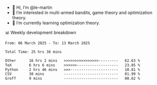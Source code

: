 - 👋 Hi, I’m @le-martin
- 👀 I’m interested in multi-armed bandits, game theory and optimization theory.
- 🌱 I’m currently learning optimization theory.
<!---- 💞️ I’m looking to collaborate on ...
- 📫 How to reach me ...-->

<!---
Tutorial for using WakaTime stats in GitHub profile: https://github.com/athul/waka-readme
-->

📊 Weekly development breakdown
<!--START_SECTION:waka-->

```txt
From: 06 March 2025 - To: 13 March 2025

Total Time: 25 hrs 36 mins

Other      16 hrs 2 mins   >>>>>>>>>>>>>>>>---------   62.63 %
TeX        6 hrs 6 mins    >>>>>>-------------------   23.85 %
Python     2 hrs 46 mins   >>>----------------------   10.81 %
CSV        30 mins         -------------------------   01.99 %
Groff      9 mins          -------------------------   00.62 %
```

<!--END_SECTION:waka-->

<!---
le-martin/le-martin is a ✨ special ✨ repository because its `README.md` (this file) appears on your GitHub profile.
You can click the Preview link to take a look at your changes.
--->
